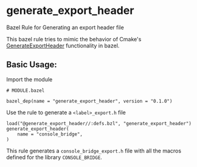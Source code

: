 # generate_export_header
Bazel Rule for Generating an export header file

This bazel rule tries to mimic the behavior of Cmake's [GenerateExportHeader][GenerateExportHeader]
functionality in bazel.

## Basic Usage:

Import the module
```
# MODULE.bazel

bazel_dep(name = "generate_export_header", version = "0.1.0")
```

Use the rule to generate a `<label>_export.h` file
```
load("@generate_export_header//:defs.bzl", "generate_export_header")
generate_export_header(
    name = "console_bridge",
)
```

This rule generates a `console_bridge_export.h` file with all the macros
defined for the library `CONSOLE_BRIDGE`.


[GenerateExportHeader]: https://cmake.org/cmake/help/latest/module/GenerateExportHeader.html

